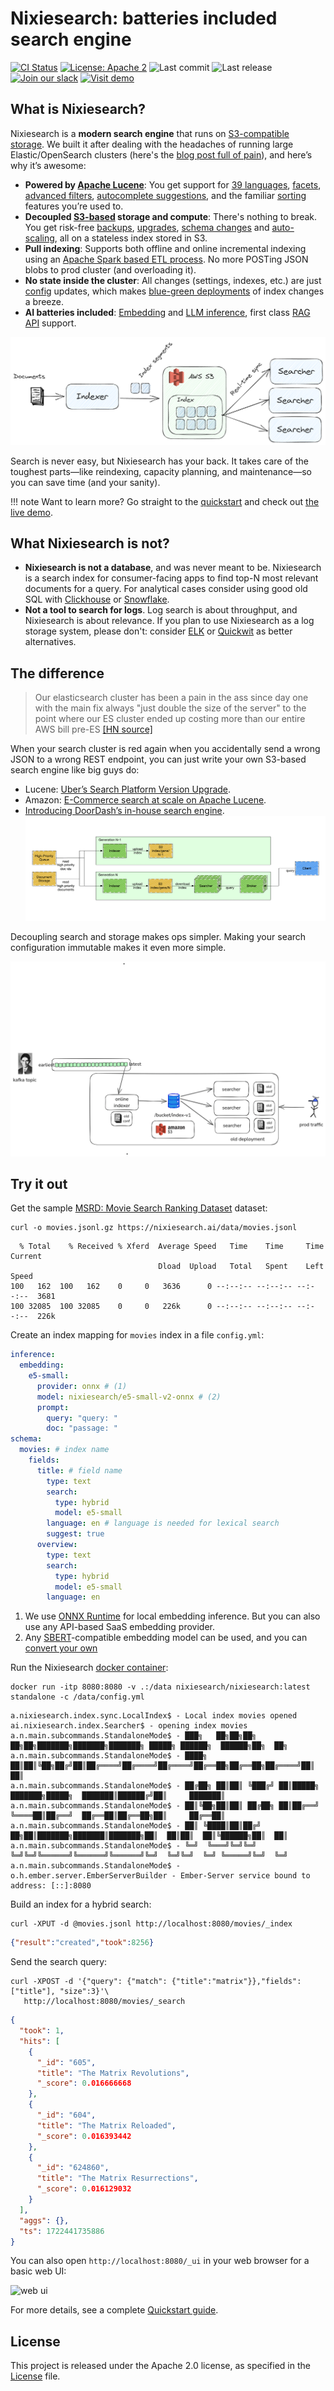 # Nixiesearch: batteries included search engine

[![CI Status](https://github.com/nixiesearch/nixiesearch/workflows/Tests/badge.svg)](https://github.com/nixiesearch/nixiesearch/actions)
[![License: Apache 2](https://img.shields.io/badge/License-Apache2-green.svg)](https://opensource.org/licenses/Apache-2.0)
![Last commit](https://img.shields.io/github/last-commit/nixiesearch/nixiesearch)
![Last release](https://img.shields.io/github/release/nixiesearch/nixiesearch)
[![Join our slack](https://img.shields.io/badge/Slack-join%20the%20community-blue?logo=slack&style=social)](https://communityinviter.com/apps/nixiesearch/nixiesearch)
[![Visit demo](https://img.shields.io/badge/visit-demo-blue)](https://demo.nixiesearch.ai)

## What is Nixiesearch?

Nixiesearch is a **modern search engine** that runs on [S3-compatible storage](https://nixiesearch.ai/deployment/distributed/persistence/s3). We built it after dealing with the headaches of running large Elastic/OpenSearch clusters (here's the [blog post full of pain](https://nixiesearch.substack.com/p/nixiesearch-running-lucene-over-s3)), and here’s why it’s awesome:

* **Powered by [Apache Lucene](https://lucene.apache.org)**: You get support for [39 languages](https://nixiesearch.ai/reference/languages), [facets](https://nixiesearch.ai/features/search/facet), [advanced filters](https://nixiesearch.ai/features/search/filter), [autocomplete suggestions](https://nixiesearch.ai/features/autocomplete/index), and the familiar [sorting](https://nixiesearch.ai/features/search/sort) features you’re used to.
* **Decoupled [S3-based](https://nixiesearch.ai/deployment/distributed/persistence/s3) storage and compute**: There's nothing to break. You get risk-free [backups](https://nixiesearch.ai/tutorial/backup), [upgrades](https://nixiesearch.ai/tutorial/upgrade), [schema changes](https://nixiesearch.ai/tutorial/schema) and [auto-scaling](https://nixiesearch.ai/tutorial/autoscaling), all on a stateless index stored in S3.
* **Pull indexing**: Supports both offline and online incremental indexing using an [Apache Spark based ETL process](https://nixiesearch.ai/features/indexing/overview). No more POSTing JSON blobs to prod cluster (and overloading it).
* **No state inside the cluster**: All changes (settings, indexes, etc.) are just [config](https://nixiesearch.ai/reference/config) updates, which makes [blue-green deployments](https://nixiesearch.ai/tutorial/schema) of index changes a breeze.
* **AI batteries included**: [Embedding](https://nixiesearch.ai/features/inference/embeddings) and [LLM inference](https://nixiesearch.ai/features/inference/completions), first class [RAG API](https://nixiesearch.ai/features/search/rag) support.

![NS design diagram](img/arch.png)

Search is never easy, but Nixiesearch has your back. It takes care of the toughest parts—like reindexing, capacity planning, and maintenance—so you can save time (and your sanity).

!!! note 
    Want to learn more? Go straight to the [quickstart](https://www.nixiesearch.ai/quickstart/) and check out [the live demo](https://demo.nixiesearch.ai).

## What Nixiesearch is not?

* **Nixiesearch is not a database**, and was never meant to be. Nixiesearch is a search index for consumer-facing apps to find top-N most relevant documents for a query. For analytical cases consider using good old SQL with [Clickhouse](https://github.com/ClickHouse/ClickHouse) or [Snowflake](https://www.snowflake.com/en/).
* **Not a tool to search for logs**. Log search is about throughput, and Nixiesearch is about relevance. If you plan to use Nixiesearch as a log storage system, please don't: consider [ELK](https://www.elastic.co/elastic-stack) or [Quickwit](https://github.com/quickwit-oss/quickwit) as better alternatives.

## The difference

> Our elasticsearch cluster has been a pain in the ass since day one with the main fix always "just double the size of the server" to the point where our ES cluster ended up costing more than our entire AWS bill pre-ES [ [HN source] ](https://news.ycombinator.com/item?id=30791838)

When your search cluster is red again when you accidentally send a wrong JSON to a wrong REST endpoint, you can just write your own S3-based search engine like big guys do:

* Lucene: [Uber’s Search Platform Version Upgrade](https://www.uber.com/en-NL/blog/lucene-version-upgrade/).
* Amazon: [E-Commerce search at scale on Apache Lucene](https://www.youtube.com/watch?v=EkkzSLstSAE).
* [Introducing DoorDash’s in-house search engine](https://careers.doordash.com/blog/introducing-doordashs-in-house-search-engine/).
![doordash design](img/doordash.gif)

Decoupling search and storage makes ops simpler. Making your search configuration immutable makes it even more simple. 

![immutable config diagram](img/reindex.gif)

## Try it out

Get the sample [MSRD: Movie Search Ranking Dataset](https://github.com/metarank/msrd) dataset:

```shell
curl -o movies.jsonl.gz https://nixiesearch.ai/data/movies.jsonl
```

```text
  % Total    % Received % Xferd  Average Speed   Time    Time     Time  Current
                                 Dload  Upload   Total   Spent    Left  Speed
100   162  100   162    0     0   3636      0 --:--:-- --:--:-- --:--:--  3681
100 32085  100 32085    0     0   226k      0 --:--:-- --:--:-- --:--:--  226k
```

Create an index mapping for `movies` index in a file `config.yml`:

```yaml
inference:
  embedding:
    e5-small:
      provider: onnx # (1)
      model: nixiesearch/e5-small-v2-onnx # (2)
      prompt:
        query: "query: "
        doc: "passage: "
schema:
  movies: # index name
    fields:
      title: # field name
        type: text
        search: 
          type: hybrid
          model: e5-small
        language: en # language is needed for lexical search
        suggest: true
      overview:
        type: text
        search: 
          type: hybrid
          model: e5-small
        language: en
```

1. We use [ONNX Runtime](https://onnxruntime.ai/) for local embedding inference. But you can also use any API-based SaaS embedding provider.
2. Any [SBERT](https://sbert.net/)-compatible embedding model can be used, and you can [convert your own](https://github.com/nixiesearch/onnx-convert)

Run the Nixiesearch [docker container](https://hub.docker.com/r/nixiesearch/nixiesearch):

```shell
docker run -itp 8080:8080 -v .:/data nixiesearch/nixiesearch:latest standalone -c /data/config.yml
```

```text
a.nixiesearch.index.sync.LocalIndex$ - Local index movies opened
ai.nixiesearch.index.Searcher$ - opening index movies
a.n.main.subcommands.StandaloneMode$ - ███╗   ██╗██╗██╗  ██╗██╗███████╗███████╗███████╗ █████╗ ██████╗  ██████╗██╗  ██╗
a.n.main.subcommands.StandaloneMode$ - ████╗  ██║██║╚██╗██╔╝██║██╔════╝██╔════╝██╔════╝██╔══██╗██╔══██╗██╔════╝██║  ██║
a.n.main.subcommands.StandaloneMode$ - ██╔██╗ ██║██║ ╚███╔╝ ██║█████╗  ███████╗█████╗  ███████║██████╔╝██║     ███████║
a.n.main.subcommands.StandaloneMode$ - ██║╚██╗██║██║ ██╔██╗ ██║██╔══╝  ╚════██║██╔══╝  ██╔══██║██╔══██╗██║     ██╔══██║
a.n.main.subcommands.StandaloneMode$ - ██║ ╚████║██║██╔╝ ██╗██║███████╗███████║███████╗██║  ██║██║  ██║╚██████╗██║  ██║
a.n.main.subcommands.StandaloneMode$ - ╚═╝  ╚═══╝╚═╝╚═╝  ╚═╝╚═╝╚══════╝╚══════╝╚══════╝╚═╝  ╚═╝╚═╝  ╚═╝ ╚═════╝╚═╝  ╚═╝
a.n.main.subcommands.StandaloneMode$ -                                                                                
o.h.ember.server.EmberServerBuilder - Ember-Server service bound to address: [::]:8080
```

Build an index for a hybrid search:

```shell
curl -XPUT -d @movies.jsonl http://localhost:8080/movies/_index
```

```json
{"result":"created","took":8256}
```

Send the search query:

```shell
curl -XPOST -d '{"query": {"match": {"title":"matrix"}},"fields": ["title"], "size":3}'\
   http://localhost:8080/movies/_search
```

```json    
{
  "took": 1,
  "hits": [
    {
      "_id": "605",
      "title": "The Matrix Revolutions",
      "_score": 0.016666668
    },
    {
      "_id": "604",
      "title": "The Matrix Reloaded",
      "_score": 0.016393442
    },
    {
      "_id": "624860",
      "title": "The Matrix Resurrections",
      "_score": 0.016129032
    }
  ],
  "aggs": {},
  "ts": 1722441735886
}
```

You can also open `http://localhost:8080/_ui` in your web browser for a basic web UI:

![web ui](https://www.nixiesearch.ai/img/webui.png)

For more details, see a complete [Quickstart guide](https://nixiesearch.ai/quickstart).


## License

This project is released under the Apache 2.0 license, as specified in the [License](https://github.com/nixiesearch/nixiesearch/blob/master/LICENSE) file.

